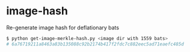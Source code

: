 # image-hash
Re-generate image hash for deflationary bats

```bash
$ python get-image-merkle-hash.py <image dir with 1559 bats>
# 6a76719211a8463a83b135088c92b2174b417f2fdc7c882eec5ad71eaefc485d
```
